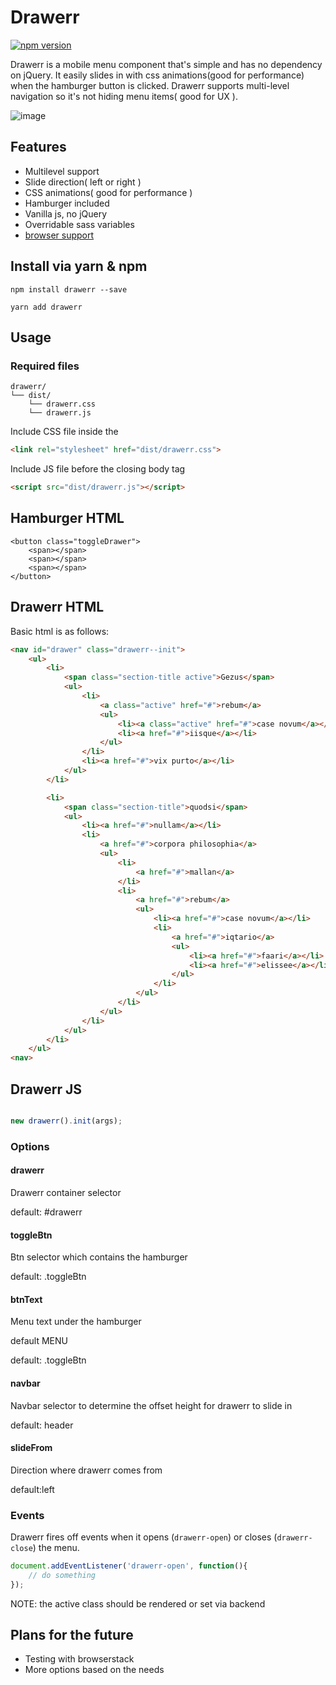 # Drawerr
[![npm version](https://badge.fury.io/js/drawerr.svg)](https://badge.fury.io/js/drawerr)

Drawerr is a mobile menu component that's simple and has no dependency on jQuery.
It easily slides in with css animations(good for performance) when the hamburger button is clicked.
Drawerr supports multi-level navigation so it's not hiding menu items( good for UX ).

![image](https://user-images.githubusercontent.com/6705443/27301841-fe196dda-5534-11e7-8648-95017925248e.png)

## Features
- Multilevel support
- Slide direction( left or right )
- CSS animations( good for performance )
- Hamburger included
- Vanilla js, no jQuery
- Overridable sass variables
- [browser support](http://browserl.ist/defaults)

## Install via yarn & npm
`npm install drawerr --save`

`yarn add drawerr`

## Usage

### Required files

```
drawerr/
└── dist/
    └── drawerr.css
    └── drawerr.js
```

Include CSS file inside the <head>
```html
<link rel="stylesheet" href="dist/drawerr.css">
```

Include JS file before the closing body tag
```html
<script src="dist/drawerr.js"></script>
```

## Hamburger HTML
```
<button class="toggleDrawer">
    <span></span>
    <span></span>
    <span></span>
</button>
```

## Drawerr HTML
Basic html is as follows:
``` html
<nav id="drawer" class="drawerr--init">
    <ul>
        <li>
            <span class="section-title active">Gezus</span>
            <ul>
                <li>
                    <a class="active" href="#">rebum</a>
                    <ul>
                        <li><a class="active" href="#">case novum</a></li>
                        <li><a href="#">iisque</a></li>
                    </ul>
                </li>
                <li><a href="#">vix purto</a></li>
            </ul>
        </li>

        <li>
            <span class="section-title">quodsi</span>
            <ul>
                <li><a href="#">nullam</a></li>
                <li>
                    <a href="#">corpora philosophia</a>
                    <ul>
                        <li>
                            <a href="#">mallan</a>
                        </li>
                        <li>
                            <a href="#">rebum</a>
                            <ul>
                                <li><a href="#">case novum</a></li>
                                <li>
                                    <a href="#">iqtario</a>
                                    <ul>
                                        <li><a href="#">faari</a></li>
                                        <li><a href="#">elissee</a></li>
                                    </ul>
                                </li>
                            </ul>
                        </li>
                    </ul>
                </li>
            </ul>
        </li>
    </ul>
<nav>
```

## Drawerr JS
```js

new drawerr().init(args);

```

### Options

#### drawerr <string>
Drawerr container selector

default: #drawerr

#### toggleBtn <string>
Btn selector which contains the hamburger

default: .toggleBtn

#### btnText <string>
Menu text under the hamburger

default MENU

default: .toggleBtn

#### navbar <string>
Navbar selector to determine the offset height for drawerr to slide in

default: header

#### slideFrom <string>
Direction where drawerr comes from

default:left

### Events

Drawerr fires off events when it opens (`drawerr-open`) or closes (`drawerr-close`) the menu.

```js
document.addEventListener('drawerr-open', function(){
    // do something
});
```

NOTE: the active class should be rendered or set via backend

## Plans for the future
- Testing with browserstack
- More options based on the needs
